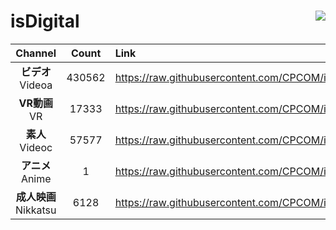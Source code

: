 # isDigital <img align="right" src="https://img.shields.io/github/last-commit/CPCOM/isDigital"/>  
  
| Channel | Count | Link |  
| :-----: | :---: | :--- |  
|**ビデオ**<br />Videoa | 430562 | https://raw.githubusercontent.com/CPCOM/isDigital/main/Videoa.txt |  
|**VR動画**<br />VR | 17333 | https://raw.githubusercontent.com/CPCOM/isDigital/main/VR.txt |  
|**素人**<br />Videoc | 57577 | https://raw.githubusercontent.com/CPCOM/isDigital/main/Videoc.txt |  
|**アニメ**<br />Anime | 1 | https://raw.githubusercontent.com/CPCOM/isDigital/main/Anime.txt |  
|**成人映画**<br />Nikkatsu | 6128 | https://raw.githubusercontent.com/CPCOM/isDigital/main/Nikkatsu.txt |  
